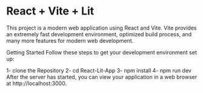 # React + Vite + Lit 

This project is a modern web application using React and Vite. Vite provides an extremely fast development environment, optimized build process, and many more features for modern web development.

Getting Started
Follow these steps to get your development environment set up:

1- clone the Repository
2- cd React-Lit-App
3- npm install
4- npm run dev
After the server has started, you can view your application in a web browser at http://localhost:3000.
